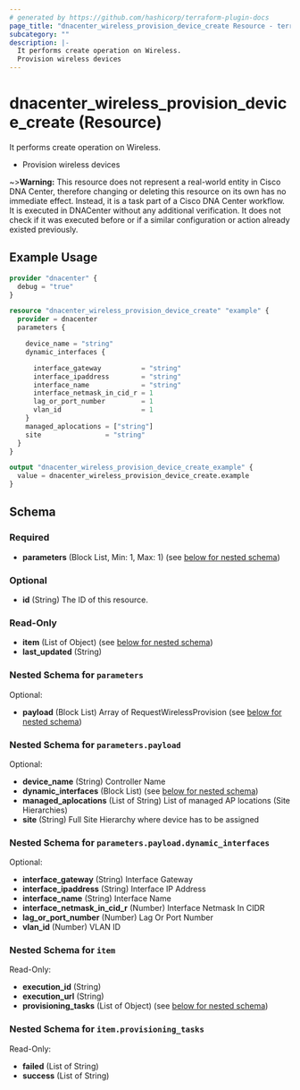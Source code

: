 ```yaml
---
# generated by https://github.com/hashicorp/terraform-plugin-docs
page_title: "dnacenter_wireless_provision_device_create Resource - terraform-provider-dnacenter"
subcategory: ""
description: |-
  It performs create operation on Wireless.
  Provision wireless devices
---
```


# dnacenter_wireless_provision_device_create (Resource)

It performs create operation on Wireless.

- Provision wireless devices

~>**Warning:**
This resource does not represent a real-world entity in Cisco DNA Center, therefore changing or deleting this resource on its own has no immediate effect.
Instead, it is a task part of a Cisco DNA Center workflow. It is executed in DNACenter without any additional verification. It does not check if it was executed before or if a similar configuration or action already existed previously.

## Example Usage

```terraform
provider "dnacenter" {
  debug = "true"
}

resource "dnacenter_wireless_provision_device_create" "example" {
  provider = dnacenter
  parameters {

    device_name = "string"
    dynamic_interfaces {

      interface_gateway          = "string"
      interface_ipaddress        = "string"
      interface_name             = "string"
      interface_netmask_in_cid_r = 1
      lag_or_port_number         = 1
      vlan_id                    = 1
    }
    managed_aplocations = ["string"]
    site                = "string"
  }
}

output "dnacenter_wireless_provision_device_create_example" {
  value = dnacenter_wireless_provision_device_create.example
}
```

<!-- schema generated by tfplugindocs -->
## Schema

### Required

- **parameters** (Block List, Min: 1, Max: 1) (see [below for nested schema](#nestedblock--parameters))

### Optional

- **id** (String) The ID of this resource.

### Read-Only

- **item** (List of Object) (see [below for nested schema](#nestedatt--item))
- **last_updated** (String)

<a id="nestedblock--parameters"></a>
### Nested Schema for `parameters`

Optional:

- **payload** (Block List) Array of RequestWirelessProvision (see [below for nested schema](#nestedblock--parameters--payload))

<a id="nestedblock--parameters--payload"></a>
### Nested Schema for `parameters.payload`

Optional:

- **device_name** (String) Controller Name
- **dynamic_interfaces** (Block List) (see [below for nested schema](#nestedblock--parameters--payload--dynamic_interfaces))
- **managed_aplocations** (List of String) List of managed AP locations (Site Hierarchies)
- **site** (String) Full Site Hierarchy where device has to be assigned

<a id="nestedblock--parameters--payload--dynamic_interfaces"></a>
### Nested Schema for `parameters.payload.dynamic_interfaces`

Optional:

- **interface_gateway** (String) Interface Gateway
- **interface_ipaddress** (String) Interface IP Address
- **interface_name** (String) Interface Name
- **interface_netmask_in_cid_r** (Number) Interface Netmask In CIDR
- **lag_or_port_number** (Number) Lag Or Port Number
- **vlan_id** (Number) VLAN ID




<a id="nestedatt--item"></a>
### Nested Schema for `item`

Read-Only:

- **execution_id** (String)
- **execution_url** (String)
- **provisioning_tasks** (List of Object) (see [below for nested schema](#nestedobjatt--item--provisioning_tasks))

<a id="nestedobjatt--item--provisioning_tasks"></a>
### Nested Schema for `item.provisioning_tasks`

Read-Only:

- **failed** (List of String)
- **success** (List of String)


